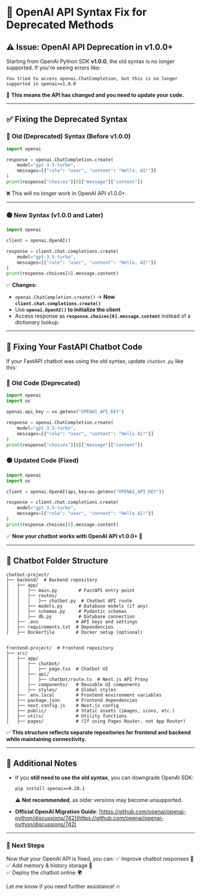 # 🚀 OpenAI API Syntax Fix for Deprecated Methods

## **⚠️ Issue: OpenAI API Deprecation in v1.0.0+**
Starting from OpenAI Python SDK **v1.0.0**, the old syntax is no longer supported. If you're seeing errors like:

```
You tried to access openai.ChatCompletion, but this is no longer supported in openai>=1.0.0
```

🔹 **This means the API has changed and you need to update your code.**

---

## **✅ Fixing the Deprecated Syntax**

### **🔴 Old (Deprecated) Syntax (Before v1.0.0)**
```python
import openai

response = openai.ChatCompletion.create(
    model="gpt-3.5-turbo",
    messages=[{"role": "user", "content": "Hello, AI!"}]
)
print(response["choices"][0]["message"]["content"])
```

❌ This will no longer work in OpenAI API v1.0.0+.

---

### **🟢 New Syntax (v1.0.0 and Later)**
```python
import openai

client = openai.OpenAI()

response = client.chat.completions.create(
    model="gpt-3.5-turbo",
    messages=[{"role": "user", "content": "Hello, AI!"}]
)
print(response.choices[0].message.content)
```

✅ **Changes:**
- `openai.ChatCompletion.create()` → **Now `client.chat.completions.create()`**
- Use **`openai.OpenAI()` to initialize the client**
- Access response as **`response.choices[0].message.content`** instead of a dictionary lookup.

---

## **🔧 Fixing Your FastAPI Chatbot Code**
If your FastAPI chatbot was using the old syntax, update `chatbot.py` like this:

### **🔴 Old Code (Deprecated)**
```python
import openai
import os

openai.api_key = os.getenv("OPENAI_API_KEY")

response = openai.ChatCompletion.create(
    model="gpt-3.5-turbo",
    messages=[{"role": "user", "content": "Hello AI!"}]
)
print(response["choices"][0]["message"]["content"])
```

### **🟢 Updated Code (Fixed)**
```python
import openai
import os

client = openai.OpenAI(api_key=os.getenv("OPENAI_API_KEY"))

response = client.chat.completions.create(
    model="gpt-3.5-turbo",
    messages=[{"role": "user", "content": "Hello AI!"}]
)
print(response.choices[0].message.content)
```

✅ **Now your chatbot works with OpenAI API v1.0.0+** 🚀

---

## **📂 Chatbot Folder Structure**
```
chatbot-project/
├── backend/  # Backend repository
│   ├── app/
│   │   ├── main.py        # FastAPI entry point
│   │   ├── routes/
│   │   │   ├── chatbot.py  # Chatbot API route
│   │   ├── models.py      # Database models (if any)
│   │   ├── schemas.py     # Pydantic schemas
│   │   ├── db.py          # Database connection
│   ├── .env              # API keys and settings
│   ├── requirements.txt  # Dependencies
│   ├── Dockerfile        # Docker setup (optional)


frontend-project/  # Frontend repository
├── src/
│   ├── app/
│   │   ├── chatbot/
│   │   │   ├── page.tsx  # Chatbot UI
│   │   ├── api/
│   │   │   ├── chatbot/route.ts  # Next.js API Proxy
│   │   ├── components/   # Reusable UI components
│   │   ├── styles/       # Global styles
│   ├── .env.local        # Frontend environment variables
│   ├── package.json      # Frontend dependencies
│   ├── next.config.js    # Next.js config
│   ├── public/           # Static assets (images, icons, etc.)
│   ├── utils/            # Utility functions
│   ├── pages/            # (If using Pages Router, not App Router)
```

✅ **This structure reflects separate repositories for frontend and backend while maintaining connectivity.**

---

## **📌 Additional Notes**
- If you **still need to use the old syntax**, you can downgrade OpenAI SDK:
  ```bash
  pip install openai==0.28.1
  ```
  ⚠️ **Not recommended**, as older versions may become unsupported.

- **Official OpenAI Migration Guide**: [https://github.com/openai/openai-python/discussions/742](https://github.com/openai/openai-python/discussions/742)

---

### **🎯 Next Steps**
Now that your OpenAI API is fixed, you can:
✅ Improve chatbot responses 🚀  
✅ Add memory & history storage 💾  
✅ Deploy the chatbot online 🌍  

Let me know if you need further assistance! 🔥

